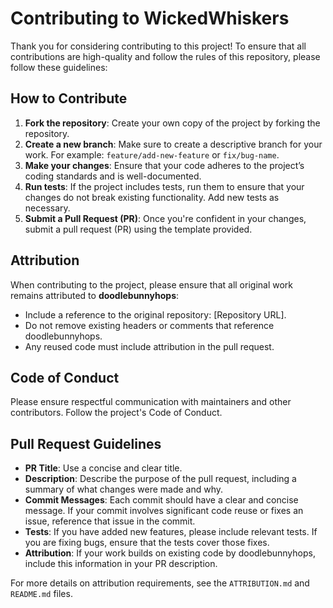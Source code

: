 # Contributing to WickedWhiskers

Thank you for considering contributing to this project! To ensure that all contributions are high-quality and follow the rules of this repository, please follow these guidelines:

## How to Contribute
1. **Fork the repository**: Create your own copy of the project by forking the repository. 
2. **Create a new branch**: Make sure to create a descriptive branch for your work. For example: `feature/add-new-feature` or `fix/bug-name`.
3. **Make your changes**: Ensure that your code adheres to the project’s coding standards and is well-documented.
4. **Run tests**: If the project includes tests, run them to ensure that your changes do not break existing functionality. Add new tests as necessary.
5. **Submit a Pull Request (PR)**: Once you're confident in your changes, submit a pull request (PR) using the template provided.

## Attribution
When contributing to the project, please ensure that all original work remains attributed to **doodlebunnyhops**:
- Include a reference to the original repository: [Repository URL].
- Do not remove existing headers or comments that reference doodlebunnyhops.
- Any reused code must include attribution in the pull request.

## Code of Conduct
Please ensure respectful communication with maintainers and other contributors. Follow the project's Code of Conduct.

## Pull Request Guidelines
- **PR Title**: Use a concise and clear title.
- **Description**: Describe the purpose of the pull request, including a summary of what changes were made and why.
- **Commit Messages**: Each commit should have a clear and concise message. If your commit involves significant code reuse or fixes an issue, reference that issue in the commit.
- **Tests**: If you have added new features, please include relevant tests. If you are fixing bugs, ensure that the tests cover those fixes.
- **Attribution**: If your work builds on existing code by doodlebunnyhops, include this information in your PR description.

For more details on attribution requirements, see the `ATTRIBUTION.md` and `README.md` files.
